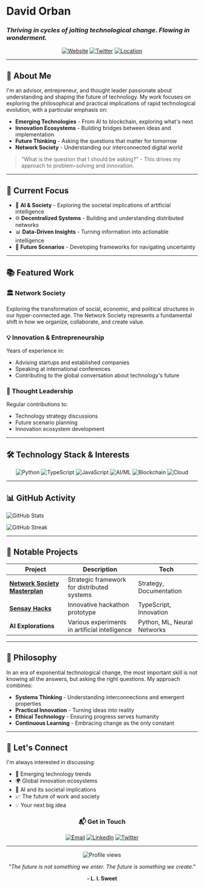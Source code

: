# David Orban

### *Thriving in cycles of jolting technological change. Flowing in wonderment.*

<div align="center">
  
[![Website](https://img.shields.io/badge/Website-davidorban.com-blue?style=for-the-badge&logo=google-chrome)](http://www.davidorban.com)
[![Twitter](https://img.shields.io/badge/Twitter-@davidorban-1DA1F2?style=for-the-badge&logo=twitter&logoColor=white)](https://twitter.com/davidorban)
[![Location](https://img.shields.io/badge/Location-New%20York,%20NY-red?style=for-the-badge&logo=google-maps)](https://maps.google.com/?q=New+York,NY)

</div>

---

## 🚀 About Me

I'm an advisor, entrepreneur, and thought leader passionate about understanding and shaping the future of technology. My work focuses on exploring the philosophical and practical implications of rapid technological evolution, with a particular emphasis on:

- **Emerging Technologies** - From AI to blockchain, exploring what's next
- **Innovation Ecosystems** - Building bridges between ideas and implementation
- **Future Thinking** - Asking the questions that matter for tomorrow
- **Network Society** - Understanding our interconnected digital world

> "What is the question that I should be asking?" - This drives my approach to problem-solving and innovation.

---

## 🎯 Current Focus

- 🤖 **AI & Society** - Exploring the societal implications of artificial intelligence
- 🌐 **Decentralized Systems** - Building and understanding distributed networks
- 📊 **Data-Driven Insights** - Turning information into actionable intelligence
- 🔮 **Future Scenarios** - Developing frameworks for navigating uncertainty

---

## 📚 Featured Work

### 🏛️ Network Society
Exploring the transformation of social, economic, and political structures in our hyper-connected age. The Network Society represents a fundamental shift in how we organize, collaborate, and create value.

### 💡 Innovation & Entrepreneurship
Years of experience in:
- Advising startups and established companies
- Speaking at international conferences
- Contributing to the global conversation about technology's future

### 🧠 Thought Leadership
Regular contributions to:
- Technology strategy discussions
- Future scenario planning
- Innovation ecosystem development

---

## 🛠️ Technology Stack & Interests

<div align="center">

![Python](https://img.shields.io/badge/Python-3776AB?style=flat-square&logo=python&logoColor=white)
![TypeScript](https://img.shields.io/badge/TypeScript-007ACC?style=flat-square&logo=typescript&logoColor=white)
![JavaScript](https://img.shields.io/badge/JavaScript-F7DF1E?style=flat-square&logo=javascript&logoColor=black)
![AI/ML](https://img.shields.io/badge/AI%2FML-FF6B6B?style=flat-square&logo=tensorflow&logoColor=white)
![Blockchain](https://img.shields.io/badge/Blockchain-121D33?style=flat-square&logo=blockchain-dot-com&logoColor=white)
![Cloud](https://img.shields.io/badge/Cloud-4285F4?style=flat-square&logo=google-cloud&logoColor=white)

</div>

---

## 📊 GitHub Activity

![GitHub Stats](https://github-readme-stats.vercel.app/api?username=davidorban&show_icons=true&theme=dark&hide_border=true&bg_color=0d1117&text_color=c9d1d9&icon_color=58a6ff&title_color=58a6ff)

![GitHub Streak](https://github-readme-streak-stats.herokuapp.com/?user=davidorban&theme=dark&hide_border=true&background=0d1117&stroke=58a6ff&ring=58a6ff&fire=58a6ff&currStreakLabel=c9d1d9&sideLabels=c9d1d9&dates=8b949e)

---

## 🌟 Notable Projects

<div align="center">
  
| Project | Description | Tech |
|---------|-------------|------|
| **[Network Society Masterplan](https://github.com/networksociety/masterplan)** | Strategic framework for distributed systems | Strategy, Documentation |
| **[Sensay Hacks](https://github.com/davidorban/sensayhacks)** | Innovative hackathon prototype | TypeScript, Innovation |
| **AI Explorations** | Various experiments in artificial intelligence | Python, ML, Neural Networks |

</div>

---

## 💭 Philosophy

In an era of exponential technological change, the most important skill is not knowing all the answers, but asking the right questions. My approach combines:

- **Systems Thinking** - Understanding interconnections and emergent properties
- **Practical Innovation** - Turning ideas into reality
- **Ethical Technology** - Ensuring progress serves humanity
- **Continuous Learning** - Embracing change as the only constant

---

## 🤝 Let's Connect

I'm always interested in discussing:
- 🚀 Emerging technology trends
- 🌍 Global innovation ecosystems
- 🤖 AI and its societal implications
- 📈 The future of work and society
- 💡 Your next big idea

<div align="center">
  
### 📬 **Get in Touch**
  
[![Email](https://img.shields.io/badge/Email-Contact%20Me-D14836?style=for-the-badge&logo=gmail&logoColor=white)](mailto:contact@davidorban.com)
[![LinkedIn](https://img.shields.io/badge/LinkedIn-Connect-0077B5?style=for-the-badge&logo=linkedin&logoColor=white)](https://www.linkedin.com/in/davidorban)
[![Twitter](https://img.shields.io/badge/Twitter-Follow-1DA1F2?style=for-the-badge&logo=twitter&logoColor=white)](https://twitter.com/davidorban)

</div>

---

<div align="center">
  <img src="https://komarev.com/ghpvc/?username=davidorban&style=flat-square&color=58a6ff" alt="Profile views" />
  
  <br/>
  
  *"The future is not something we enter. The future is something we create."*
  
  **- L. I. Sweet**
</div>
